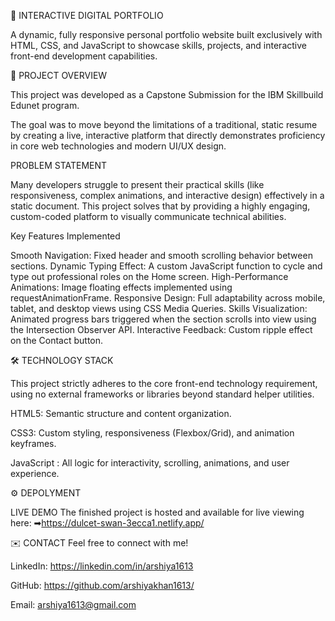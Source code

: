 🚀 INTERACTIVE DIGITAL PORTFOLIO


A dynamic, fully responsive personal portfolio website built exclusively with HTML, CSS, and JavaScript to showcase skills, projects, and interactive front-end development capabilities.

🌟 PROJECT OVERVIEW


This project was developed as a Capstone Submission for the IBM Skillbuild Edunet program.

The goal was to move beyond the limitations of a traditional, static resume by creating a live, interactive platform that directly demonstrates proficiency in core web technologies and modern UI/UX design.

PROBLEM STATEMENT


Many developers struggle to present their practical skills (like responsiveness, complex animations, and interactive design) effectively in a static document. This project solves that by providing a highly engaging, custom-coded platform to visually communicate technical abilities.

Key Features Implemented


Smooth Navigation: Fixed header and smooth scrolling behavior between sections.
Dynamic Typing Effect: A custom JavaScript function to cycle and type out professional roles on the Home screen.
High-Performance Animations: Image floating effects implemented using requestAnimationFrame.
Responsive Design: Full adaptability across mobile, tablet, and desktop views using CSS Media Queries.
Skills Visualization: Animated progress bars triggered when the section scrolls into view using the Intersection Observer API.
Interactive Feedback: Custom ripple effect on the Contact button.


🛠️ TECHNOLOGY STACK



This project strictly adheres to the core front-end technology requirement, using no external frameworks or libraries beyond standard helper utilities.

HTML5: Semantic structure and content organization.

CSS3: Custom styling, responsiveness (Flexbox/Grid), and animation keyframes.

JavaScript : All logic for interactivity, scrolling, animations, and user experience.






⚙️ DEPOLYMENT


LIVE DEMO
The finished project is hosted and available for live viewing here: ➡https://dulcet-swan-3ecca1.netlify.app/️




✉️ CONTACT
Feel free to connect with me!

LinkedIn: https://linkedin.com/in/arshiya1613

GitHub: https://github.com/arshiyakhan1613/

Email: arshiya1613@gmail.com
